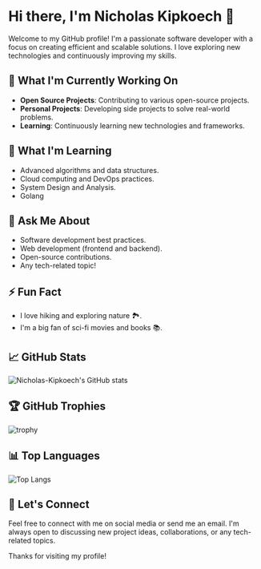 # Hi there, I'm Nicholas Kipkoech 👋

Welcome to my GitHub profile! I'm a passionate software developer with a focus on creating efficient and scalable solutions. I love exploring new technologies and continuously improving my skills.

## 🔭 What I'm Currently Working On

- **Open Source Projects**: Contributing to various open-source projects.
- **Personal Projects**: Developing side projects to solve real-world problems.
- **Learning**: Continuously learning new technologies and frameworks.

## 🌱 What I'm Learning

- Advanced algorithms and data structures.
- Cloud computing and DevOps practices.
- System Design and Analysis.
- Golang
  

## 💬 Ask Me About

- Software development best practices.
- Web development (frontend and backend).
- Open-source contributions.
- Any tech-related topic!

## ⚡ Fun Fact

- I love hiking and exploring nature 🏞️.
- I'm a big fan of sci-fi movies and books 📚.

## 📈 GitHub Stats

![Nicholas-Kipkoech's GitHub stats](https://github-readme-stats.vercel.app/api?username=Nicholas-Kipkoech&show_icons=true&theme=radical)

## 🏆 GitHub Trophies

![trophy](https://github-profile-trophy.vercel.app/?username=Nicholas-Kipkoech&theme=onedark)

## 📊 Top Languages

![Top Langs](https://github-readme-stats.vercel.app/api/top-langs/?username=Nicholas-Kipkoech&layout=compact&theme=radical)

## 🤝 Let's Connect

Feel free to connect with me on social media or send me an email. I'm always open to discussing new project ideas, collaborations, or any tech-related topics.

Thanks for visiting my profile!
